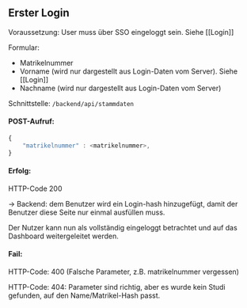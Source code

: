 ## Erster Login 

Voraussetzung: User muss über SSO eingeloggt sein. Siehe [[Login]]

Formular:
* Matrikelnummer
* Vorname (wird nur dargestellt aus Login-Daten vom Server). Siehe [[Login]]
* Nachname (wird nur dargestellt aus Login-Daten vom Server)

Schnittstelle:
`/backend/api/stammdaten`

#### POST-Aufruf: 
```js
{
	"matrikelnummer" : <matrikelnummer>,
}
```



#### Erfolg: 
HTTP-Code 200

-> Backend: dem Benutzer wird ein Login-hash hinzugefügt, damit der Benutzer diese Seite nur einmal ausfüllen muss.

Der Nutzer kann nun als vollständig eingeloggt betrachtet und auf das Dashboard weitergeleitet werden.

#### Fail: 
HTTP-Code: 400 (Falsche Parameter, z.B. matrikelnummer vergessen)

HTTP-Code: 404: Parameter sind richtig, aber es wurde kein Studi gefunden, auf den Name/Matrikel-Hash passt.

